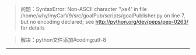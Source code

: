 > 问题：SyntaxError: Non-ASCII character '\xe4' in file /home/why/myCarV9/src/goalPub/scripts/goalPublisher.py on line 7, but no encoding declared; see http://python.org/dev/peps/pep-0263/ for details

> 解决：python文件添加#coding:utf-8
___
